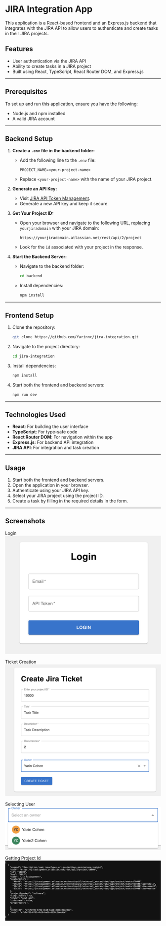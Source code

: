 # JIRA Integration App

This application is a React-based frontend and an Express.js backend that integrates with the JIRA API to allow users to authenticate and create tasks in their JIRA projects.

## Features
- User authentication via the JIRA API
- Ability to create tasks in a JIRA project
- Built using React, TypeScript, React Router DOM, and Express.js

---

## Prerequisites
To set up and run this application, ensure you have the following:
- Node.js and npm installed
- A valid JIRA account

---

## Backend Setup

1. **Create a `.env` file in the backend folder:**
   - Add the following line to the `.env` file:
     ```env
     PROJECT_NAME=<your-project-name>
     ```
   - Replace `<your-project-name>` with the name of your JIRA project.

2. **Generate an API Key:**
   - Visit [JIRA API Token Management](https://id.atlassian.com/manage-profile/security/api-tokens).
   - Generate a new API key and keep it secure.

3. **Get Your Project ID:**
   - Open your browser and navigate to the following URL, replacing `yourjiradomain` with your JIRA domain:
     ```
     https://yourjiradomain.atlassian.net/rest/api/2/project
     ```
   - Look for the `id` associated with your project in the response.

4. **Start the Backend Server:**
   - Navigate to the backend folder:
     ```bash
     cd backend
     ```
   - Install dependencies:
     ```bash
     npm install
     ```

---

## Frontend Setup

1. Clone the repository:
   ```bash
   git clone https://github.com/Yarinnc/jira-integration.git
   ```

2. Navigate to the project directory:
   ```bash
   cd jira-integration
   ```

3. Install dependencies:
   ```bash
   npm install
   ```

4. Start both the frontend and backend servers:
   ```bash
   npm run dev
   ```

---

## Technologies Used
- **React**: For building the user interface
- **TypeScript**: For type-safe code
- **React Router DOM**: For navigation within the app
- **Express.js**: For backend API integration
- **JIRA API**: For integration and task creation

---

## Usage
1. Start both the frontend and backend servers.
2. Open the application in your browser.
3. Authenticate using your JIRA API key.
4. Select your JIRA project using the project ID.
5. Create a task by filling in the required details in the form.

---
## Screenshots
Login
![Login Screen](login.png)

Ticket Creation
![Task Creation Screen](creating_ticket.png)

Selecting User
![User selecting dropdown](selecting_user.png)

Getting Project Id
![Getting Project Id](getting_projectId.png)



